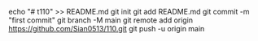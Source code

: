 echo "# t110" >> README.md
git init
git add README.md
git commit -m "first commit"
git branch -M main
git remote add origin https://github.com/Sian0513/110.git
git push -u origin main
